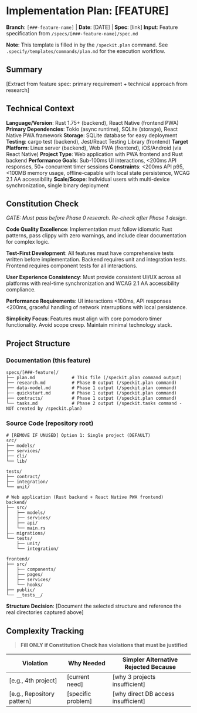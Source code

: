 # Implementation Plan: [FEATURE]

**Branch**: `[###-feature-name]` | **Date**: [DATE] | **Spec**: [link]
**Input**: Feature specification from `/specs/[###-feature-name]/spec.md`

**Note**: This template is filled in by the `/speckit.plan` command. See `.specify/templates/commands/plan.md` for the execution workflow.

## Summary

[Extract from feature spec: primary requirement + technical approach from research]

## Technical Context

<!--
  ACTION REQUIRED: Replace the content in this section with the technical details
  for the project. The structure here is presented in advisory capacity to guide
  the iteration process.
-->

**Language/Version**: Rust 1.75+ (backend), React Native (frontend PWA)
**Primary Dependencies**: Tokio (async runtime), SQLite (storage), React Native PWA framework
**Storage**: SQLite database for easy deployment
**Testing**: cargo test (backend), Jest/React Testing Library (frontend)
**Target Platform**: Linux server (backend), Web PWA (frontend), iOS/Android (via React Native)
**Project Type**: Web application with PWA frontend and Rust backend
**Performance Goals**: Sub-100ms UI interactions, <200ms API responses, 50+ concurrent timer sessions
**Constraints**: <200ms API p95, <100MB memory usage, offline-capable with local state persistence, WCAG 2.1 AA accessibility
**Scale/Scope**: Individual users with multi-device synchronization, single binary deployment

## Constitution Check

*GATE: Must pass before Phase 0 research. Re-check after Phase 1 design.*

**Code Quality Excellence**: Implementation must follow idiomatic Rust patterns, pass clippy with zero warnings, and include clear documentation for complex logic.

**Test-First Development**: All features must have comprehensive tests written before implementation. Backend requires unit and integration tests. Frontend requires component tests for all interactions.

**User Experience Consistency**: Must provide consistent UI/UX across all platforms with real-time synchronization and WCAG 2.1 AA accessibility compliance.

**Performance Requirements**: UI interactions <100ms, API responses <200ms, graceful handling of network interruptions with local persistence.

**Simplicity Focus**: Features must align with core pomodoro timer functionality. Avoid scope creep. Maintain minimal technology stack.

## Project Structure

### Documentation (this feature)

```text
specs/[###-feature]/
├── plan.md              # This file (/speckit.plan command output)
├── research.md          # Phase 0 output (/speckit.plan command)
├── data-model.md        # Phase 1 output (/speckit.plan command)
├── quickstart.md        # Phase 1 output (/speckit.plan command)
├── contracts/           # Phase 1 output (/speckit.plan command)
└── tasks.md             # Phase 2 output (/speckit.tasks command - NOT created by /speckit.plan)
```

### Source Code (repository root)
<!--
  ACTION REQUIRED: Replace the placeholder tree below with the concrete layout
  for this feature. Delete unused options and expand the chosen structure with
  real paths (e.g., apps/admin, packages/something). The delivered plan must
  not include Option labels.
-->

```text
# [REMOVE IF UNUSED] Option 1: Single project (DEFAULT)
src/
├── models/
├── services/
├── cli/
└── lib/

tests/
├── contract/
├── integration/
└── unit/

# Web application (Rust backend + React Native PWA frontend)
backend/
├── src/
│   ├── models/
│   ├── services/
│   ├── api/
│   └── main.rs
├── migrations/
└── tests/
    ├── unit/
    └── integration/

frontend/
├── src/
│   ├── components/
│   ├── pages/
│   ├── services/
│   └── hooks/
├── public/
└── __tests__/
```

**Structure Decision**: [Document the selected structure and reference the real
directories captured above]

## Complexity Tracking

> **Fill ONLY if Constitution Check has violations that must be justified**

| Violation | Why Needed | Simpler Alternative Rejected Because |
|-----------|------------|-------------------------------------|
| [e.g., 4th project] | [current need] | [why 3 projects insufficient] |
| [e.g., Repository pattern] | [specific problem] | [why direct DB access insufficient] |
